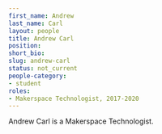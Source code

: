 ```yaml
---
first_name: Andrew
last_name: Carl
layout: people
title: Andrew Carl
position:
short_bio:
slug: andrew-carl
status: not_current
people-category:
- student
roles:
- Makerspace Technologist, 2017-2020
---
```

Andrew Carl is a Makerspace Technologist.
